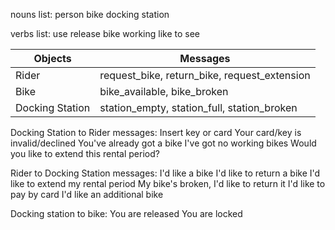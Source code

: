 

nouns list:
person
bike
docking station

verbs list:
use
release
bike working
like to see





Objects  | Messages
------------- | -------------
Rider  | request_bike, return_bike, request_extension
Bike | bike_available, bike_broken
Docking Station | station_empty, station_full, station_broken

Docking Station to Rider messages:
Insert key or card
Your card/key is invalid/declined
You've already got a bike
I've got no working bikes
Would you like to extend this rental period?

Rider to Docking Station messages:
I'd like a bike
I'd like to return a bike
I'd like to extend my rental period
My bike's broken, I'd like to return it
I'd like to pay by card
I'd like an additional bike

Docking station to bike:
You are released
You are locked
